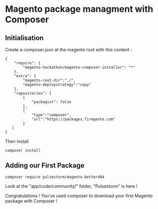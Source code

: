# Magento package managment with Composer

## Initialisation

Create a composer.json at the magento root with this content :

```
{
    "require": {
        "magento-hackathon/magento-composer-installer": "*"
    },
    "extra": {
        "magento-root-dir":"./",
        "magento-deploystrategy":"copy"
    },
    "repositories": [
        {
            "packagist": false
        },
        {
            "type":"composer",
            "url":"https://packages.firegento.com"
        }
   ]
}
```

Then install

```
composer install
```

## Adding our First Package

```
composer require pulsestorm/magento-better404
```

Look at the "app/code/community/" folder, "Pulsestorm" is here !

Congratulations ! You’ve used composer to download your first Magento package with Composer !
